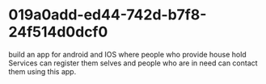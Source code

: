 # 019a0add-ed44-742d-b7f8-24f514d0dcf0
build an app for android and IOS where people who provide house hold Services can register them selves and people who are in need can contact them using this app.
